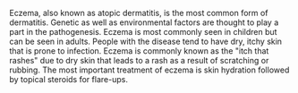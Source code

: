 Eczema, also known as atopic dermatitis, is the most common form of dermatitis. Genetic as well as environmental factors are thought to play a part in the pathogenesis. Eczema is most commonly seen in children but can be seen in adults. People with the disease tend to have dry, itchy skin that is prone to infection. Eczema is commonly known as the "itch that rashes" due to dry skin that leads to a rash as a result of scratching or rubbing. The most important treatment of eczema is skin hydration followed by topical steroids for flare-ups.